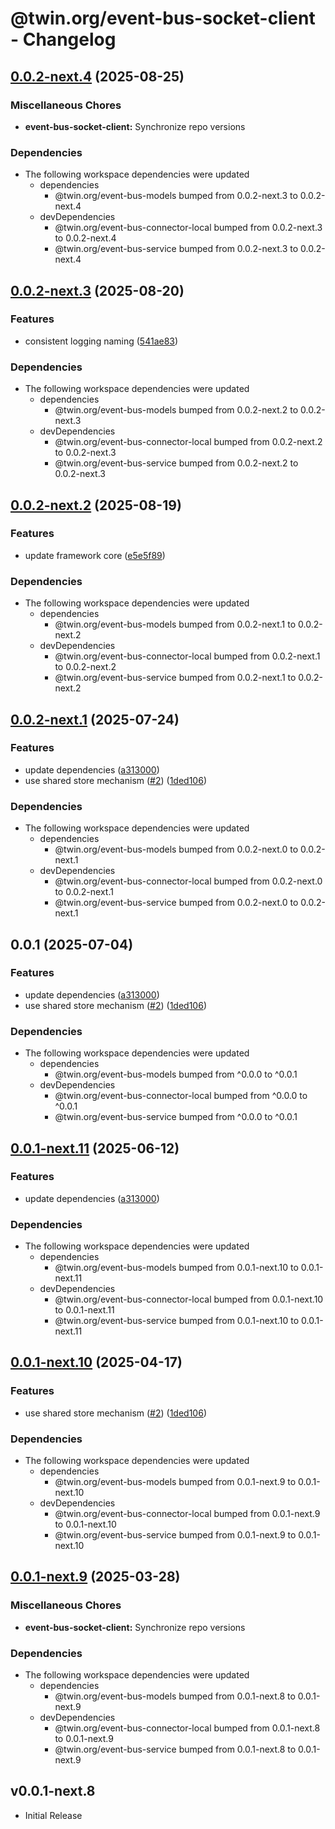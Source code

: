 # @twin.org/event-bus-socket-client - Changelog

## [0.0.2-next.4](https://github.com/twinfoundation/event-bus/compare/event-bus-socket-client-v0.0.2-next.3...event-bus-socket-client-v0.0.2-next.4) (2025-08-25)


### Miscellaneous Chores

* **event-bus-socket-client:** Synchronize repo versions


### Dependencies

* The following workspace dependencies were updated
  * dependencies
    * @twin.org/event-bus-models bumped from 0.0.2-next.3 to 0.0.2-next.4
  * devDependencies
    * @twin.org/event-bus-connector-local bumped from 0.0.2-next.3 to 0.0.2-next.4
    * @twin.org/event-bus-service bumped from 0.0.2-next.3 to 0.0.2-next.4

## [0.0.2-next.3](https://github.com/twinfoundation/event-bus/compare/event-bus-socket-client-v0.0.2-next.2...event-bus-socket-client-v0.0.2-next.3) (2025-08-20)


### Features

* consistent logging naming ([541ae83](https://github.com/twinfoundation/event-bus/commit/541ae83755f8eabd591ba7fb472a616f63ddca98))


### Dependencies

* The following workspace dependencies were updated
  * dependencies
    * @twin.org/event-bus-models bumped from 0.0.2-next.2 to 0.0.2-next.3
  * devDependencies
    * @twin.org/event-bus-connector-local bumped from 0.0.2-next.2 to 0.0.2-next.3
    * @twin.org/event-bus-service bumped from 0.0.2-next.2 to 0.0.2-next.3

## [0.0.2-next.2](https://github.com/twinfoundation/event-bus/compare/event-bus-socket-client-v0.0.2-next.1...event-bus-socket-client-v0.0.2-next.2) (2025-08-19)


### Features

* update framework core ([e5e5f89](https://github.com/twinfoundation/event-bus/commit/e5e5f89bed3f615182de0f7ef76a1629d45d4152))


### Dependencies

* The following workspace dependencies were updated
  * dependencies
    * @twin.org/event-bus-models bumped from 0.0.2-next.1 to 0.0.2-next.2
  * devDependencies
    * @twin.org/event-bus-connector-local bumped from 0.0.2-next.1 to 0.0.2-next.2
    * @twin.org/event-bus-service bumped from 0.0.2-next.1 to 0.0.2-next.2

## [0.0.2-next.1](https://github.com/twinfoundation/event-bus/compare/event-bus-socket-client-v0.0.2-next.0...event-bus-socket-client-v0.0.2-next.1) (2025-07-24)


### Features

* update dependencies ([a313000](https://github.com/twinfoundation/event-bus/commit/a313000b9c3264e8ed2602622219be2cefcf0474))
* use shared store mechanism ([#2](https://github.com/twinfoundation/event-bus/issues/2)) ([1ded106](https://github.com/twinfoundation/event-bus/commit/1ded10684e8fab4a5138231e9f2ab49e43590f00))


### Dependencies

* The following workspace dependencies were updated
  * dependencies
    * @twin.org/event-bus-models bumped from 0.0.2-next.0 to 0.0.2-next.1
  * devDependencies
    * @twin.org/event-bus-connector-local bumped from 0.0.2-next.0 to 0.0.2-next.1
    * @twin.org/event-bus-service bumped from 0.0.2-next.0 to 0.0.2-next.1

## 0.0.1 (2025-07-04)


### Features

* update dependencies ([a313000](https://github.com/twinfoundation/event-bus/commit/a313000b9c3264e8ed2602622219be2cefcf0474))
* use shared store mechanism ([#2](https://github.com/twinfoundation/event-bus/issues/2)) ([1ded106](https://github.com/twinfoundation/event-bus/commit/1ded10684e8fab4a5138231e9f2ab49e43590f00))


### Dependencies

* The following workspace dependencies were updated
  * dependencies
    * @twin.org/event-bus-models bumped from ^0.0.0 to ^0.0.1
  * devDependencies
    * @twin.org/event-bus-connector-local bumped from ^0.0.0 to ^0.0.1
    * @twin.org/event-bus-service bumped from ^0.0.0 to ^0.0.1

## [0.0.1-next.11](https://github.com/twinfoundation/event-bus/compare/event-bus-socket-client-v0.0.1-next.10...event-bus-socket-client-v0.0.1-next.11) (2025-06-12)


### Features

* update dependencies ([a313000](https://github.com/twinfoundation/event-bus/commit/a313000b9c3264e8ed2602622219be2cefcf0474))


### Dependencies

* The following workspace dependencies were updated
  * dependencies
    * @twin.org/event-bus-models bumped from 0.0.1-next.10 to 0.0.1-next.11
  * devDependencies
    * @twin.org/event-bus-connector-local bumped from 0.0.1-next.10 to 0.0.1-next.11
    * @twin.org/event-bus-service bumped from 0.0.1-next.10 to 0.0.1-next.11

## [0.0.1-next.10](https://github.com/twinfoundation/event-bus/compare/event-bus-socket-client-v0.0.1-next.9...event-bus-socket-client-v0.0.1-next.10) (2025-04-17)


### Features

* use shared store mechanism ([#2](https://github.com/twinfoundation/event-bus/issues/2)) ([1ded106](https://github.com/twinfoundation/event-bus/commit/1ded10684e8fab4a5138231e9f2ab49e43590f00))


### Dependencies

* The following workspace dependencies were updated
  * dependencies
    * @twin.org/event-bus-models bumped from 0.0.1-next.9 to 0.0.1-next.10
  * devDependencies
    * @twin.org/event-bus-connector-local bumped from 0.0.1-next.9 to 0.0.1-next.10
    * @twin.org/event-bus-service bumped from 0.0.1-next.9 to 0.0.1-next.10

## [0.0.1-next.9](https://github.com/twinfoundation/event-bus/compare/event-bus-socket-client-v0.0.1-next.8...event-bus-socket-client-v0.0.1-next.9) (2025-03-28)


### Miscellaneous Chores

* **event-bus-socket-client:** Synchronize repo versions


### Dependencies

* The following workspace dependencies were updated
  * dependencies
    * @twin.org/event-bus-models bumped from 0.0.1-next.8 to 0.0.1-next.9
  * devDependencies
    * @twin.org/event-bus-connector-local bumped from 0.0.1-next.8 to 0.0.1-next.9
    * @twin.org/event-bus-service bumped from 0.0.1-next.8 to 0.0.1-next.9

## v0.0.1-next.8

- Initial Release
